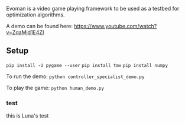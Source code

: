 Evoman is a video game playing framework to be used as a testbed for optimization algorithms.

A demo can be found here:  https://www.youtube.com/watch?v=ZqaMjd1E4ZI


## Setup

`pip install -U pygame --user`
`pip install tmx`
`pip install numpy`

To run the demo:
`python controller_specialist_demo.py`

To play the game:
`python human_demo.py`

### test
this is Luna's test